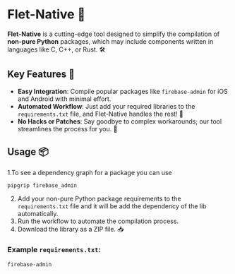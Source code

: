 # Flet-Native 🚀

**Flet-Native** is a cutting-edge tool designed to simplify the compilation of **non-pure Python** packages, which may include components written in languages like C, C++, or Rust. 🛠️

## Key Features 🌟

- **Easy Integration**: Compile popular packages like `firebase-admin` for iOS and Android with minimal effort.
- **Automated Workflow**: Just add your required libraries to the `requirements.txt` file, and Flet-Native handles the rest! 🔄
- **No Hacks or Patches**: Say goodbye to complex workarounds; our tool streamlines the process for you. 🙌

## Usage 📦
1.To see a dependency graph for a package you can use
```plaintext
pipgrip firebase_admin
```
2. Add your non-pure Python package requirements to the `requirements.txt` file and it will be add the dependency of the lib automatically.
4. Run the workflow to automate the compilation process.
5. Download the library as a ZIP file. 📥
### Example `requirements.txt`:

```plaintext
firebase-admin
